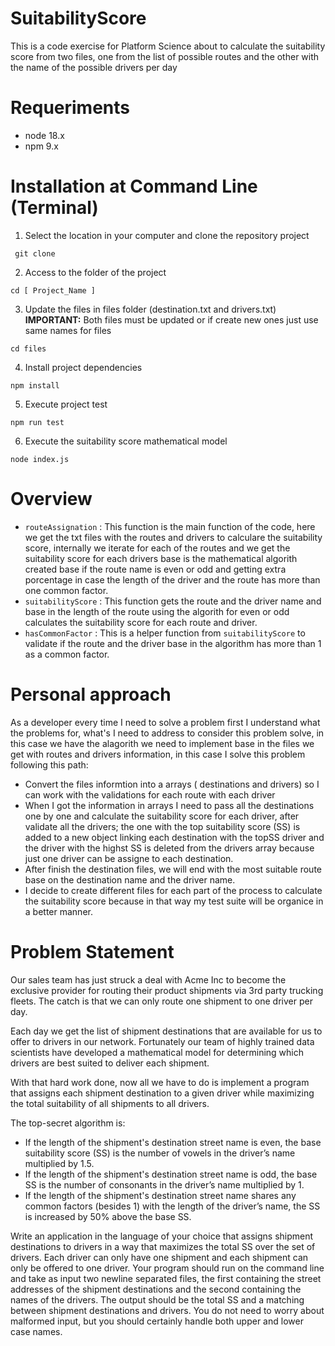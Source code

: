 # SuitabilityScore
This is a code exercise for Platform Science about to calculate the suitability score from two files, one from the list of possible routes and the other with the name of the possible drivers per day  

# Requeriments
* node 18.x
* npm 9.x

# Installation at Command Line (Terminal)
1. Select the location in your computer and clone the repository project
  ```
   git clone
  ```
2. Access to the folder of the project
  ```
cd [ Project_Name ]
  ```
3. Update the files in files folder (destination.txt and drivers.txt)
   __IMPORTANT:__ Both files must be updated or if create new ones just use same names for files
  ```
cd files 
  ```
4. Install project dependencies
  ```
npm install 
```
5. Execute project test
  ```
npm run test
```
6. Execute the suitability score mathematical model
```
node index.js
```
# Overview
* `routeAssignation` : This function is the main function of the code, here we get the txt files with the routes and drivers to calculare the suitability score, internally we iterate for each of the routes and we get the suitability score for each drivers base is the mathematical algorith created base if the route name is even or odd and getting extra porcentage in case the length of the driver and the route has more than one common factor.
*  `suitabilityScore` : This function gets the route and the driver name and base in the length of the route using the algorith for even or odd calculates the suitability score for each route and driver. 
*  `hasCommonFactor` : This is a helper function from `suitabilityScore` to validate if the route and the driver base in the algorithm has more than 1 as a common factor. 

# Personal approach
As a developer every time I need to solve a problem first I understand what the problems for, what's I need to address to consider this problem solve, in this case we have the alagorith we need to implement base in the files we get with routes and drivers information, in this case I solve this problem following this path:
* Convert the files informtion into a arrays ( destinations and drivers) so I can work with the validations for each route with each driver
* When I got the information in arrays I need to pass all the destinations one by one and calculate the suitability score for each driver, after validate all the drivers; the one with the top suitability score (SS) is added to a new object linking each destination with the topSS driver and the driver with the highst SS is deleted from the drivers array because just one driver can be assigne to each destination.
* After finish the destination files, we will end with the most suitable route base on the destination name and the driver name.
* I decide to create different files for each part of the process to calculate the suitability score because in that way my test suite will be organice in a better manner.

# Problem Statement
Our sales team has just struck a deal with Acme Inc to become the exclusive provider for routing their product shipments via 3rd party trucking fleets. The catch is that we can only route one shipment to one driver per day.

Each day we get the list of shipment destinations that are available for us to offer to drivers in our network. Fortunately our team of highly trained data scientists have developed a mathematical model for determining which drivers are best suited to deliver each shipment.

With that hard work done, now all we have to do is implement a program that assigns each shipment destination to a given driver while
maximizing the total suitability of all shipments to all drivers.

The top-secret algorithm is:

* If the length of the shipment's destination street name is even, the base suitability score (SS) is the number of vowels in the driver’s name multiplied by 1.5.
* If the length of the shipment's destination street name is odd, the base SS is the number of consonants in the driver’s name multiplied by 1.
* If the length of the shipment's destination street name shares any common factors (besides 1) with the length of the driver’s name, the SS is increased by 50% above the base SS.

Write an application in the language of your choice that assigns shipment destinations to drivers in a way that maximizes the total SS over the set of drivers. Each driver can only have one shipment and each shipment can only be offered to one driver. Your program should run on the command line and take as input two newline separated files, the first containing the street addresses of the shipment destinations and the second containing the names of the drivers. The output should be the total SS and a matching between shipment destinations and drivers. You do not need to worry about malformed input, but you should certainly handle both upper and lower case names.

